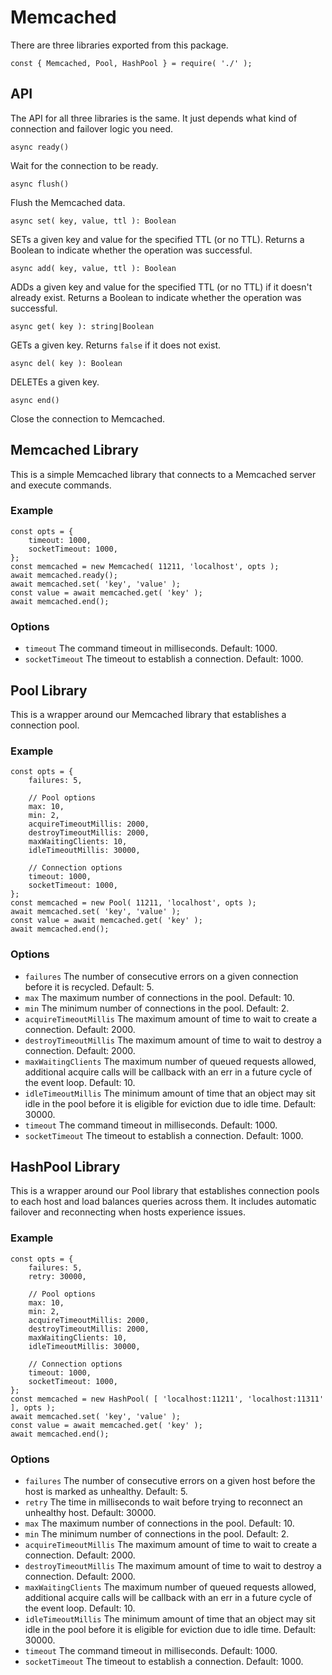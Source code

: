 # Memcached

There are three libraries exported from this package.

```
const { Memcached, Pool, HashPool } = require( './' );
```

## API

The API for all three libraries is the same. It just depends what kind of connection and failover logic you need.

```
async ready()
```

Wait for the connection to be ready.

```
async flush()
```

Flush the Memcached data.

```
async set( key, value, ttl ): Boolean
```

SETs a given key and value for the specified TTL (or no TTL). Returns a Boolean to indicate whether the operation was successful.

```
async add( key, value, ttl ): Boolean
```

ADDs a given key and value for the specified TTL (or no TTL) if it doesn't already exist. Returns a Boolean to indicate whether the operation was successful.

```
async get( key ): string|Boolean
```

GETs a given key. Returns `false` if it does not exist.

```
async del( key ): Boolean
```

DELETEs a given key.

```
async end()
```

Close the connection to Memcached.

## Memcached Library

This is a simple Memcached library that connects to a Memcached server and execute commands.

### Example

```
const opts = {
    timeout: 1000,
    socketTimeout: 1000,
};
const memcached = new Memcached( 11211, 'localhost', opts );
await memcached.ready();
await memcached.set( 'key', 'value' );
const value = await memcached.get( 'key' );
await memcached.end();
```

### Options

* `timeout` The command timeout in milliseconds. Default: 1000.
* `socketTimeout` The timeout to establish a connection. Default: 1000.

## Pool Library

This is a wrapper around our Memcached library that establishes a connection pool.

### Example

```
const opts = {
    failures: 5,

    // Pool options
    max: 10,
    min: 2,
    acquireTimeoutMillis: 2000,
    destroyTimeoutMillis: 2000,
    maxWaitingClients: 10,
    idleTimeoutMillis: 30000,

    // Connection options
    timeout: 1000,
    socketTimeout: 1000,
};
const memcached = new Pool( 11211, 'localhost', opts );
await memcached.set( 'key', 'value' );
const value = await memcached.get( 'key' );
await memcached.end();
```

### Options

* `failures` The number of consecutive errors on a given connection before it is recycled. Default: 5.
* `max` The maximum number of connections in the pool. Default: 10.
* `min` The minimum number of connections in the pool. Default: 2.
* `acquireTimeoutMillis` The maximum amount of time to wait to create a connection. Default: 2000.
* `destroyTimeoutMillis` The maximum amount of time to wait to destroy a connection. Default: 2000.
* `maxWaitingClients` The maximum number of queued requests allowed, additional acquire calls will be callback with an err in a future cycle of the event loop. Default: 10.
* `idleTimeoutMillis` The minimum amount of time that an object may sit idle in the pool before it is eligible for eviction due to idle time. Default: 30000.
* `timeout` The command timeout in milliseconds. Default: 1000.
* `socketTimeout` The timeout to establish a connection. Default: 1000.

## HashPool Library

This is a wrapper around our Pool library that establishes connection pools to each host and load balances queries across them. It includes automatic failover and reconnecting when hosts experience issues.

### Example

```
const opts = {
    failures: 5,
    retry: 30000,

    // Pool options
    max: 10,
    min: 2,
    acquireTimeoutMillis: 2000,
    destroyTimeoutMillis: 2000,
    maxWaitingClients: 10,
    idleTimeoutMillis: 30000,

    // Connection options
    timeout: 1000,
    socketTimeout: 1000,
};
const memcached = new HashPool( [ 'localhost:11211', 'localhost:11311' ], opts );
await memcached.set( 'key', 'value' );
const value = await memcached.get( 'key' );
await memcached.end();
```

### Options

* `failures` The number of consecutive errors on a given host before the host is marked as unhealthy. Default: 5.
* `retry` The time in milliseconds to wait before trying to reconnect an unhealthy host. Default: 30000.
* `max` The maximum number of connections in the pool. Default: 10.
* `min` The minimum number of connections in the pool. Default: 2.
* `acquireTimeoutMillis` The maximum amount of time to wait to create a connection. Default: 2000.
* `destroyTimeoutMillis` The maximum amount of time to wait to destroy a connection. Default: 2000.
* `maxWaitingClients` The maximum number of queued requests allowed, additional acquire calls will be callback with an err in a future cycle of the event loop. Default: 10.
* `idleTimeoutMillis` The minimum amount of time that an object may sit idle in the pool before it is eligible for eviction due to idle time. Default: 30000.
* `timeout` The command timeout in milliseconds. Default: 1000.
* `socketTimeout` The timeout to establish a connection. Default: 1000.
